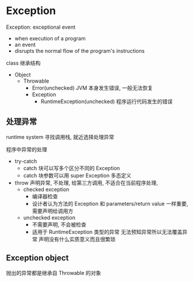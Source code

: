 # Exception

Exception: exceptional event

- when execution of a program
- an event
- disrupts the normal flow of the program's instructions

class 继承结构

- Object
	- Throwable
		- Error(unchecked) JVM 本身发生错误, 一般无法恢复
		- Exception
			- RuntimeException(unchecked) 程序运行代码发生的错误

## 处理异常

runtime system 寻找调用栈, 就近选择处理异常 

程序中异常的处理

- try-catch
	- catch 块可以写多个区分不同的 Exception
	- catch 块参数可以用 super Exception 多态定义
- throw 声明异常, 不处理, 给第三方调用, 不适合在当前程序处理, 
	- checked exception
		- 编译器检查
		- 设计者认为方法的 Exception 和 parameters/return value 一样重要, 需要声明给调用方
	- unchecked exception 
		- 不需要声明, 不会被检查
		- 适用于 RuntimeException 类型的异常 无法预知异常所以无法覆盖异常 声明没有什么实质意义而且很繁琐

## Exception object

抛出的异常都是继承自 Throwable 的对象

